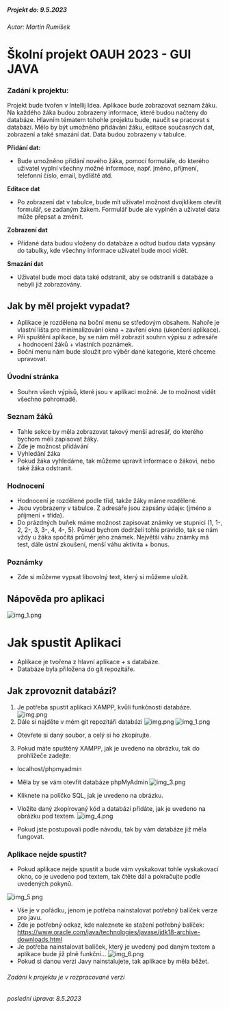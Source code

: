 ##### Projekt do: 9.5.2023
###### Autor: Martin Rumíšek

# Školní projekt OAUH 2023 - GUI JAVA
### Zadání k projektu:
Projekt bude tvořen v Intellij Idea. Aplikace bude zobrazovat seznam žáku. Na každého žáka budou zobrazeny informace, které budou načteny do databáze. Hlavním tématem tohohle projektu bude, naučit se pracovat s databází. Mělo by být umožněno přidávání žáku, editace současných dat, zobrazení a také smazání dat. Data budou zobrazeny v tabulce.

**Přidání dat:**

- Bude umožněno přidání nového žáka, pomocí formuláře, do kterého uživatel vyplní všechny možné informace, např. jméno, příjmení, telefonní číslo, email, bydliště atd.

**Editace dat**

- Po zobrazení dat v tabulce, bude mít uživatel možnost dvojklikem otevřít formulář, se zadaným žákem. Formulář bude ale vyplněn a uživatel data může přepsat a změnit.

**Zobrazení dat**

- Přidané data budou vloženy do databáze a odtud budou data vypsány do tabulky, kde všechny informace uživatel bude moci vidět.

**Smazání dat**

- Uživatel bude moci data také odstranit, aby se odstranili s databáze a nebyli již zobrazovány.

## Jak by měl projekt vypadat?
- Aplikace je rozdělena na boční menu se středovým obsahem. Nahoře je vlastní lišta pro minimalizování okna + zavření okna (ukončení aplikace).
- Při spuštění aplikace, by se nám měl zobrazit souhrn výpisu z adresáře + hodnocení žáků + vlastních poznámek.
- Boční menu nám bude sloužit pro výběr dané kategorie, které chceme upravovat.

### Úvodní stránka
- Souhrn všech výpisů, které jsou v aplikaci možné. Je to možnost vidět všechno pohromadě.

### Seznam žáků
- Tahle sekce by měla zobrazovat takový menší adresář, do kterého bychom měli zapisovat žáky.
- Zde je možnost přidávání
- Vyhledání žáka
- Pokud žáka vyhledáme, tak můžeme upravit informace o žákovi, nebo také žáka odstranit.

### Hodnocení
- Hodnocení je rozdělené podle tříd, takže žáky máme rozdělené.
- Jsou vyobrazeny v tabulce. Z adresáře jsou zapsány údaje: (jméno a příjmení + třída).
- Do prázdných buňek máme možnost zapisovat známky ve stupnici (1, 1-, 2, 2-, 3, 3-, 4, 4-, 5). Pokud bychom dodrželi tohle pravidlo, tak se nám vždy u žáka spočítá průměr jeho známek. Největší váhu známky má test, dále ústní zkoušení, menší váhu aktivita + bonus.

### Poznámky
- Zde si můžeme vypsat libovolný text, který si můžeme uložit.

## Nápověda pro aplikaci

![img_1.png](img/img_1.png)

# Jak spustit Aplikaci
- Aplikace je tvořena z hlavní aplikace + s databáze. 
- Databáze byla přiložena do git repozitáře. 

## Jak zprovoznit databázi?
1. Je potřeba spustit aplikaci XAMPP, kvůli funkčnosti databáze.
![img.png](img/img.png)
2. Dále si najděte v mém git repozitáři databázi
![img.png](img/img.png)
![img_1.png](img/img_1.png)
- Otevřete si daný soubor, a celý si ho zkopírujte.
3. Pokud máte spuštěný XAMPP, jak je uvedeno na obrázku, tak do prohlížeče zadejte:
- localhost/phpmyadmin
- Měla by se vám otevřít databáze phpMyAdmin
![img_3.png](img/img_3.png)
- Kliknete na políčko SQL, jak je uvedeno na obrázku.
- Vložíte daný zkopírovaný kód a databázi přidáte, jak je uvedeno na obrázku pod textem.
![img_4.png](img/img_4.png)

- Pokud jste postupovali podle návodu, tak by vám databáze již měla fungovat.

### Aplikace nejde spustit?
- Pokud aplikace nejde spustit a bude vám vyskakovat tohle vyskakovací okno, co je uvedeno pod textem, tak čtěte dál a pokračujte podle uvedených pokynů.

![img_5.png](img/img_5.png)
- Vše je v pořádku, jenom je potřeba nainstalovat potřebný balíček verze pro javu.
- Zde je potřebný odkaz, kde naleznete ke stažení potřebný balíček:
  https://www.oracle.com/java/technologies/javase/jdk18-archive-downloads.html
- Je potřeba nainstalovat balíček, který je uvedený pod daným textem a aplikace bude již plně funkční...
![img_6.png](img/img_6.png)
- Pokud si danou verzi Javy nainstalujete, tak aplikace by měla běžet.

######  Zadání k projektu je v rozpracované verzi
###### poslední úprava: 8.5.2023
